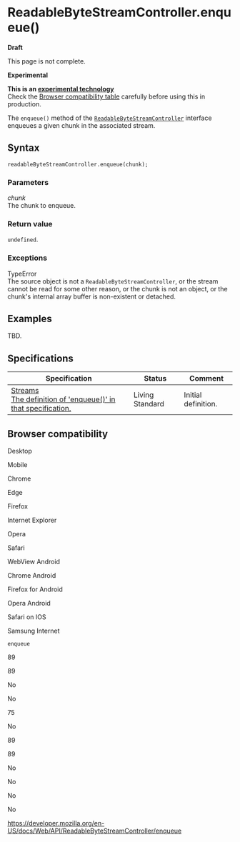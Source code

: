 ReadableByteStreamController.enqueue()
======================================

**Draft**

This page is not complete.

**Experimental**

**This is an [experimental technology](https://developer.mozilla.org/en-US/docs/MDN/Guidelines/Conventions_definitions#experimental)**  
Check the [Browser compatibility table](#browser_compatibility) carefully before using this in production.

The `enqueue()` method of the [`ReadableByteStreamController`](../readablebytestreamcontroller) interface enqueues a given chunk in the associated stream.

Syntax
------

    readableByteStreamController.enqueue(chunk);

### Parameters

*chunk*  
The chunk to enqueue.

### Return value

`undefined`.

### Exceptions

TypeError  
The source object is not a `ReadableByteStreamController`, or the stream cannot be read for some other reason, or the chunk is not an object, or the chunk's internal array buffer is non-existent or detached.

Examples
--------

TBD.

Specifications
--------------

<table><thead><tr class="header"><th>Specification</th><th>Status</th><th>Comment</th></tr></thead><tbody><tr class="odd"><td><a href="https://streams.spec.whatwg.org/#rbs-controller-enqueue">Streams<br />
<span class="small">The definition of 'enqueue()' in that specification.</span></a></td><td><span class="spec-living">Living Standard</span></td><td>Initial definition.</td></tr></tbody></table>

Browser compatibility
---------------------

Desktop

Mobile

Chrome

Edge

Firefox

Internet Explorer

Opera

Safari

WebView Android

Chrome Android

Firefox for Android

Opera Android

Safari on IOS

Samsung Internet

`enqueue`

89

89

No

No

75

No

89

89

No

No

No

No

<a href="https://developer.mozilla.org/en-US/docs/Web/API/ReadableByteStreamController/enqueue" class="_attribution-link">https://developer.mozilla.org/en-US/docs/Web/API/ReadableByteStreamController/enqueue</a>

